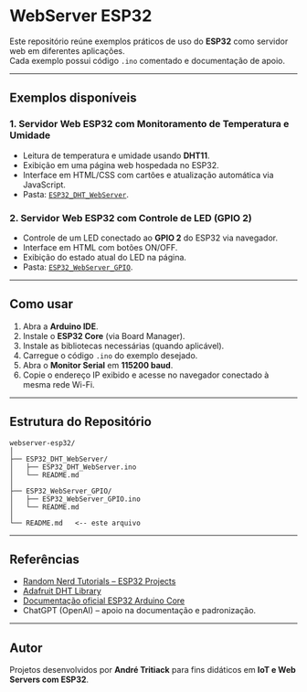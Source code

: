 # WebServer ESP32

Este repositório reúne exemplos práticos de uso do **ESP32** como servidor web em diferentes aplicações.  
Cada exemplo possui código `.ino` comentado e documentação de apoio.

---

## Exemplos disponíveis

### 1. Servidor Web ESP32 com Monitoramento de Temperatura e Umidade
- Leitura de temperatura e umidade usando **DHT11**.  
- Exibição em uma página web hospedada no ESP32.  
- Interface em HTML/CSS com cartões e atualização automática via JavaScript.  
- Pasta: [`ESP32_DHT_WebServer`](./ESP32_DHT_WebServer).  

### 2. Servidor Web ESP32 com Controle de LED (GPIO 2)
- Controle de um LED conectado ao **GPIO 2** do ESP32 via navegador.  
- Interface em HTML com botões ON/OFF.  
- Exibição do estado atual do LED na página.  
- Pasta: [`ESP32_WebServer_GPIO`](./ESP32_WebServer_GPIO).  

---

## Como usar

1. Abra a **Arduino IDE**.  
2. Instale o **ESP32 Core** (via Board Manager).  
3. Instale as bibliotecas necessárias (quando aplicável).  
4. Carregue o código `.ino` do exemplo desejado.  
5. Abra o **Monitor Serial** em **115200 baud**.  
6. Copie o endereço IP exibido e acesse no navegador conectado à mesma rede Wi-Fi.  

---

## Estrutura do Repositório

```
webserver-esp32/
│
├── ESP32_DHT_WebServer/
│   ├── ESP32_DHT_WebServer.ino
│   └── README.md
│
├── ESP32_WebServer_GPIO/
│   ├── ESP32_WebServer_GPIO.ino
│   └── README.md
│
└── README.md   <-- este arquivo
```

---

## Referências

- [Random Nerd Tutorials – ESP32 Projects](https://randomnerdtutorials.com/projects-esp32/)  
- [Adafruit DHT Library](https://github.com/adafruit/DHT-sensor-library)  
- [Documentação oficial ESP32 Arduino Core](https://github.com/espressif/arduino-esp32)  
- ChatGPT (OpenAI) – apoio na documentação e padronização.  

---

## Autor

Projetos desenvolvidos por **André Tritiack** para fins didáticos em **IoT e Web Servers com ESP32**.
